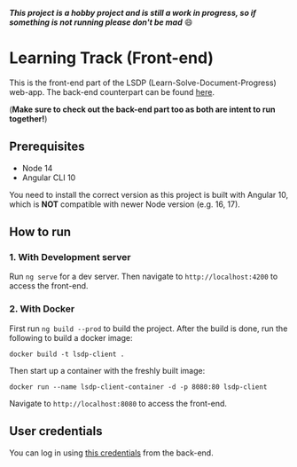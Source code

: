 _**This project is a hobby project and is still a work in
progress, so if something is not running please don't be mad**_ :smile:  

# Learning Track (Front-end)
This is the front-end part of the LSDP (Learn-Solve-Document-Progress) web-app. The back-end
counterpart can be found [here](https://github.com/luke-ken/learning-track).

(**Make sure to check out the back-end part too as both are intent to run together!**)

## Prerequisites
* Node 14
* Angular CLI 10

You need to install the correct version as this project is built with Angular 10,
which is **NOT** compatible with newer Node version (e.g. 16, 17).

## How to run

### 1. With Development server
Run `ng serve` for a dev server. Then navigate to `http://localhost:4200` to access the front-end.

### 2. With Docker
First run `ng build --prod` to build the project.
After the build is done, run the following to build a docker image:
```
docker build -t lsdp-client . 
```
Then start up a container with the freshly built image:
```
docker run --name lsdp-client-container -d -p 8080:80 lsdp-client 
```
Navigate to `http://localhost:8080` to access the front-end.

## User credentials
You can log in using [this credentials](https://github.com/luke-ken/learning-track#user-credentials) from the back-end.
